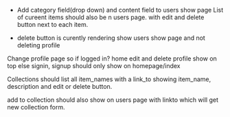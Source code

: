 - Add category field(drop down) and content field to users show page List of cureent items should also be n users page. with edit and delete button next to each item.

- delete button is curently rendering show users show page and not deleting profile



Change profile page so if logged in? home edit and delete profile show on top else signin, signup should only show on homepage/index

Collections should list all item_names with a link_to showing item_name, description and edit or delete button. 


add to collection should also show on users page with linkto which will get new collection form.